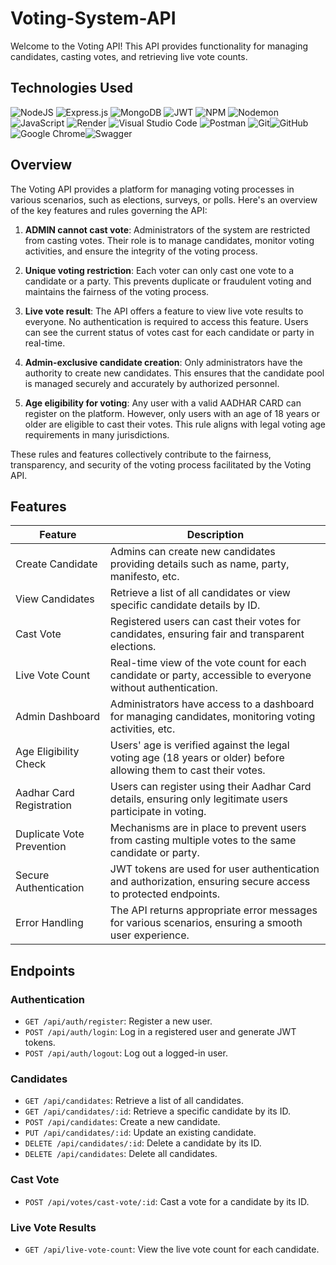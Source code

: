 # Voting-System-API

Welcome to the Voting API! This API provides functionality for managing candidates, casting votes, and retrieving live vote counts.

## Technologies Used
![NodeJS](https://img.shields.io/badge/node.js-6DA55F?style=for-the-badge&logo=node.js&logoColor=white) ![Express.js](https://img.shields.io/badge/express.js-%23404d59.svg?style=for-the-badge&logo=express&logoColor=%2361DAFB) ![MongoDB](https://img.shields.io/badge/MongoDB-%234ea94b.svg?style=for-the-badge&logo=mongodb&logoColor=white) ![JWT](https://img.shields.io/badge/JWT-black?style=for-the-badge&logo=JSON%20web%20tokens) ![NPM](https://img.shields.io/badge/NPM-%23CB3837.svg?style=for-the-badge&logo=npm&logoColor=white) ![Nodemon](https://img.shields.io/badge/NODEMON-%23323330.svg?style=for-the-badge&logo=nodemon&logoColor=%BBDEAD) ![JavaScript](https://img.shields.io/badge/javascript-%23323330.svg?style=for-the-badge&logo=javascript&logoColor=%23F7DF1E) ![Render](https://img.shields.io/badge/Render-%46E3B7.svg?style=for-the-badge&logo=render&logoColor=white) ![Visual Studio Code](https://img.shields.io/badge/Visual%20Studio%20Code-0078d7.svg?style=for-the-badge&logo=visual-studio-code&logoColor=white) ![Postman](https://img.shields.io/badge/Postman-FF6C37?style=for-the-badge&logo=postman&logoColor=white) ![Git](https://img.shields.io/badge/git-%23F05033.svg?style=for-the-badge&logo=git&logoColor=white)![GitHub](https://img.shields.io/badge/github-%23121011.svg?style=for-the-badge&logo=github&logoColor=white) ![Google Chrome](https://img.shields.io/badge/Google%20Chrome-4285F4?style=for-the-badge&logo=GoogleChrome&logoColor=white)![Swagger](https://img.shields.io/badge/-Swagger-%23Clojure?style=for-the-badge&logo=swagger&logoColor=white)

## Overview

The Voting API provides a platform for managing voting processes in various scenarios, such as elections, surveys, or polls. Here's an overview of the key features and rules governing the API:

1. **ADMIN cannot cast vote**: Administrators of the system are restricted from casting votes. Their role is to manage candidates, monitor voting activities, and ensure the integrity of the voting process.

2. **Unique voting restriction**: Each voter can only cast one vote to a candidate or a party. This prevents duplicate or fraudulent voting and maintains the fairness of the voting process.

3. **Live vote result**: The API offers a feature to view live vote results to everyone. No authentication is required to access this feature. Users can see the current status of votes cast for each candidate or party in real-time.

4. **Admin-exclusive candidate creation**: Only administrators have the authority to create new candidates. This ensures that the candidate pool is managed securely and accurately by authorized personnel.

5. **Age eligibility for voting**: Any user with a valid AADHAR CARD can register on the platform. However, only users with an age of 18 years or older are eligible to cast their votes. This rule aligns with legal voting age requirements in many jurisdictions.

These rules and features collectively contribute to the fairness, transparency, and security of the voting process facilitated by the Voting API.

## Features

| Feature                        | Description                                                                                                     |
|--------------------------------|-----------------------------------------------------------------------------------------------------------------|
| Create Candidate               | Admins can create new candidates providing details such as name, party, manifesto, etc.                        |
| View Candidates                | Retrieve a list of all candidates or view specific candidate details by ID.                                     |
| Cast Vote                      | Registered users can cast their votes for candidates, ensuring fair and transparent elections.                   |
| Live Vote Count                | Real-time view of the vote count for each candidate or party, accessible to everyone without authentication.    |
| Admin Dashboard                | Administrators have access to a dashboard for managing candidates, monitoring voting activities, etc.           |
| Age Eligibility Check          | Users' age is verified against the legal voting age (18 years or older) before allowing them to cast their votes.|
| Aadhar Card Registration       | Users can register using their Aadhar Card details, ensuring only legitimate users participate in voting.        |
| Duplicate Vote Prevention      | Mechanisms are in place to prevent users from casting multiple votes to the same candidate or party.             |
| Secure Authentication          | JWT tokens are used for user authentication and authorization, ensuring secure access to protected endpoints.   |
| Error Handling                 | The API returns appropriate error messages for various scenarios, ensuring a smooth user experience.           |


## Endpoints

### Authentication
- `GET /api/auth/register`: Register a new user.
- `POST /api/auth/login`: Log in a registered user and generate JWT tokens.
- `POST /api/auth/logout`: Log out a logged-in user.

### Candidates
- `GET /api/candidates`: Retrieve a list of all candidates.
- `GET /api/candidates/:id`: Retrieve a specific candidate by its ID.
- `POST /api/candidates`: Create a new candidate.
- `PUT /api/candidates/:id`: Update an existing candidate.
- `DELETE /api/candidates/:id`: Delete a candidate by its ID.
- `DELETE /api/candidates`: Delete all candidates.

### Cast Vote
- `POST /api/votes/cast-vote/:id`: Cast a vote for a candidate by its ID.

### Live Vote Results
- `GET /api/live-vote-count`: View the live vote count for each candidate.

